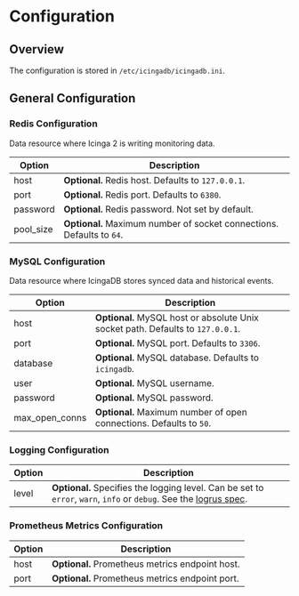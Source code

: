 # Configuration <a id="configuration"></a>

## Overview <a id="configuration-overview"></a>

The configuration is stored in `/etc/icingadb/icingadb.ini`.

## General Configuration <a id="configuration-general"></a>

### Redis Configuration <a id="configuration-general-redis"></a>

Data resource where Icinga 2 is writing monitoring data.

Option                   | Description
-------------------------|-----------------------------------------------
host                     | **Optional.** Redis host. Defaults to `127.0.0.1`.
port                     | **Optional.** Redis port. Defaults to `6380`.
password                 | **Optional.** Redis password. Not set by default.
pool\_size               | **Optional.** Maximum number of socket connections. Defaults to `64`.

### MySQL Configuration <a id="configuration-general-mysql"></a>

Data resource where IcingaDB stores synced data and historical events.

Option                   | Description
-------------------------|-----------------------------------------------
host                     | **Optional.** MySQL host or absolute Unix socket path. Defaults to `127.0.0.1`.
port                     | **Optional.** MySQL port. Defaults to `3306`.
database                 | **Optional.** MySQL database. Defaults to `icingadb`.
user                     | **Optional.** MySQL username.
password                 | **Optional.** MySQL password.
max\_open\_conns         | **Optional.** Maximum number of open connections. Defaults to `50`.

### Logging Configuration <a id="configuration-general-logging"></a>

Option                   | Description
-------------------------|-----------------------------------------------
level                    | **Optional.** Specifies the logging level. Can be set to `error`, `warn`, `info` or `debug`. See the [logrus spec](https://github.com/sirupsen/logrus#level-logging).

### Prometheus Metrics Configuration <a id="configuration-general-metrics"></a>

Option                   | Description
-------------------------|-----------------------------------------------
host                     | **Optional.** Prometheus metrics endpoint host.
port                     | **Optional.** Prometheus metrics endpoint port.

